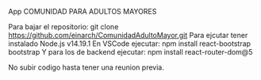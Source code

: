 App COMUNIDAD PARA ADULTOS MAYORES

Para bajar el repositorio:
  git clone https://github.com/einarch/ComunidadAdultoMayor.git
Para ejcutar tener instalado Node.js v14.19.1
En VSCode ejecutar:
  npm install react-bootstrap bootstrap
Y para los de backend ejecutar:
  npm install react-router-dom@5
  
No subir codigo hasta tener una reunion previa.
